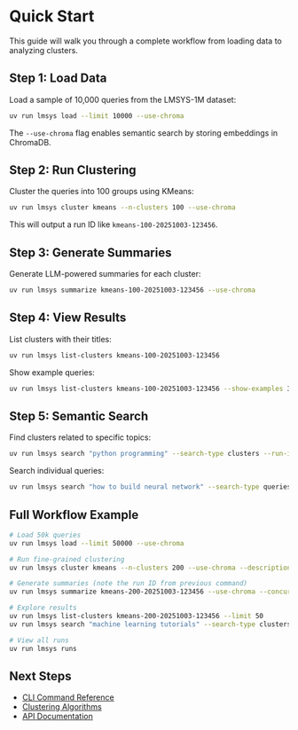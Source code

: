 # Quick Start

This guide will walk you through a complete workflow from loading data to analyzing clusters.

## Step 1: Load Data

Load a sample of 10,000 queries from the LMSYS-1M dataset:

```bash
uv run lmsys load --limit 10000 --use-chroma
```

The `--use-chroma` flag enables semantic search by storing embeddings in ChromaDB.

## Step 2: Run Clustering

Cluster the queries into 100 groups using KMeans:

```bash
uv run lmsys cluster kmeans --n-clusters 100 --use-chroma
```

This will output a run ID like `kmeans-100-20251003-123456`.

## Step 3: Generate Summaries

Generate LLM-powered summaries for each cluster:

```bash
uv run lmsys summarize kmeans-100-20251003-123456 --use-chroma
```

## Step 4: View Results

List clusters with their titles:

```bash
uv run lmsys list-clusters kmeans-100-20251003-123456
```

Show example queries:

```bash
uv run lmsys list-clusters kmeans-100-20251003-123456 --show-examples 3
```

## Step 5: Semantic Search

Find clusters related to specific topics:

```bash
uv run lmsys search "python programming" --search-type clusters --run-id kmeans-100-20251003-123456
```

Search individual queries:

```bash
uv run lmsys search "how to build neural network" --search-type queries --n-results 20
```

## Full Workflow Example

```bash
# Load 50k queries
uv run lmsys load --limit 50000 --use-chroma

# Run fine-grained clustering
uv run lmsys cluster kmeans --n-clusters 200 --use-chroma --description "Fine-grained analysis"

# Generate summaries (note the run ID from previous command)
uv run lmsys summarize kmeans-200-20251003-123456 --use-chroma --concurrency 8

# Explore results
uv run lmsys list-clusters kmeans-200-20251003-123456 --limit 50
uv run lmsys search "machine learning tutorials" --search-type clusters --run-id kmeans-200-20251003-123456

# View all runs
uv run lmsys runs
```

## Next Steps

- [CLI Command Reference](../cli/overview.md)
- [Clustering Algorithms](../cli/clustering.md)
- [API Documentation](../api/models.md)
